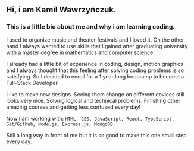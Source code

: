 ## Hi, i am Kamil Wawrzyńczuk.

### This is a little bio about me and why i am learning coding.

I used to organize music and theater festivals and I loved it. On the other hand I always wanted to use skills that I gained after graduating university with a master degree in mathematics and computer science.

I already had a little bit of experience in coding, design, motion graphics and I always thought that this feeling after solving coding problems is so satisfying. So I decided to enroll for a 1 year long bootcamp to become a Full-Stack Developer.

I like to make new designs. Seeing them change on different devices still looks very nice. Solving logical and technical problems. Finishing other amazing courses and getting less confused every day!

Now I am working with:
```HTML, CSS, JavaScript, React, TypeScript, Git/Github, Node.js, Express.js, MongoDB.```

Still a long way in front of me but it is so good to make this one small step every day.


